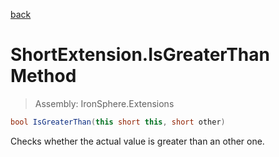﻿

[back](/IronSphere.Extensions/types/ShortExtension)

# ShortExtension.IsGreaterThan Method

> Assembly: IronSphere.Extensions

```csharp
bool IsGreaterThan(this short this, short other)
```

Checks whether the actual value is greater than an other one.

 